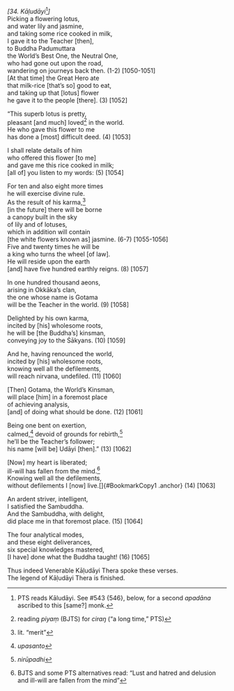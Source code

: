 *\[34. Kāḷudāyi*[^1]*\]*  
Picking a flowering lotus,  
and water lily and jasmine,  
and taking some rice cooked in milk,  
I gave it to the Teacher \[then\],  
to Buddha Padumuttara  
the World’s Best One, the Neutral One,  
who had gone out upon the road,  
wandering on journeys back then. (1-2) \[1050-1051\]  
\[At that time\] the Great Hero ate  
that milk-rice \[that’s so\] good to eat,  
and taking up that \[lotus\] flower  
he gave it to the people \[there\]. (3) \[1052\]

“This superb lotus is pretty,  
pleasant \[and much\] loved[^2] in the world.  
He who gave this flower to me  
has done a \[most\] difficult deed. (4) \[1053\]

I shall relate details of him  
who offered this flower \[to me\]  
and gave me this rice cooked in milk;  
\[all of\] you listen to my words: (5) \[1054\]

For ten and also eight more times  
he will exercise divine rule.  
As the result of his karma,[^3]  
\[in the future\] there will be borne  
a canopy built in the sky  
of lily and of lotuses,  
which in addition will contain  
\[the white flowers known as\] jasmine. (6-7) \[1055-1056\]  
Five and twenty times he will be  
a king who turns the wheel \[of law\].  
He will reside upon the earth  
\[and\] have five hundred earthly reigns. (8) \[1057\]

In one hundred thousand aeons,  
arising in Okkāka’s clan,  
the one whose name is Gotama  
will be the Teacher in the world. (9) \[1058\]

Delighted by his own karma,  
incited by \[his\] wholesome roots,  
he will be \[the Buddha’s\] kinsman,  
conveying joy to the Śākyans. (10) \[1059\]

And he, having renounced the world,  
incited by \[his\] wholesome roots,  
knowing well all the defilements,  
will reach nirvana, undefiled. (11) \[1060\]

\[Then\] Gotama, the World’s Kinsman,  
will place \[him\] in a foremost place  
of achieving analysis,  
\[and\] of doing what should be done. (12) \[1061\]

Being one bent on exertion,  
calmed,[^4] devoid of grounds for rebirth,[^5]  
he’ll be the Teacher’s follower;  
his name \[will be\] Udāyi \[then\].” (13) \[1062\]

\[Now\] my heart is liberated;  
ill-will has fallen from the mind.[^6]  
Knowing well all the defilements,  
without defilements I \[now\] live.[]{#BookmarkCopy1 .anchor} (14)
\[1063\]

An ardent striver, intelligent,  
I satisfied the Sambuddha.  
And the Sambuddha, with delight,  
did place me in that foremost place. (15) \[1064\]

The four analytical modes,  
and these eight deliverances,  
six special knowledges mastered,  
\[I have\] done what the Buddha taught! (16) \[1065\]

Thus indeed Venerable Kāḷudāyi Thera spoke these verses.  
The legend of Kāḷudāyi Thera is finished.  
[^1]: PTS reads Kāludāyi. See \#543 {546}, below, for a second *apadāna*
    ascribed to this \[same?\] monk.  
[^2]: reading *piyaṃ* (BJTS) for *ciraŋ* (“a long time,” PTS)  
[^3]: lit. “merit”  
[^4]: *upasanto*  
[^5]: *nirūpadhi*  
[^6]: BJTS and some PTS alternatives read: “Lust and hatred and delusion
    and ill-will are fallen from the mind”
